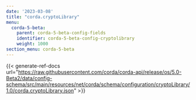 ```yaml
---
date: '2023-03-08'
title: "corda.cryptoLibrary"
menu:
  corda-5-beta:
    parent: corda-5-beta-config-fields
    identifier: corda-5-beta-config-cryptolibrary
    weight: 1000
section_menu: corda-5-beta
---
```


{{< generate-ref-docs url="https://raw.githubusercontent.com/corda/corda-api/release/os/5.0-Beta2/data/config-schema/src/main/resources/net/corda/schema/configuration/cryptoLibrary/1.0/corda.cryptoLibrary.json" >}}